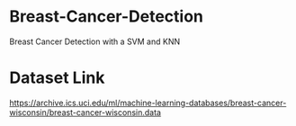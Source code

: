 # Breast-Cancer-Detection
Breast Cancer Detection with a SVM and KNN

# Dataset Link
https://archive.ics.uci.edu/ml/machine-learning-databases/breast-cancer-wisconsin/breast-cancer-wisconsin.data
